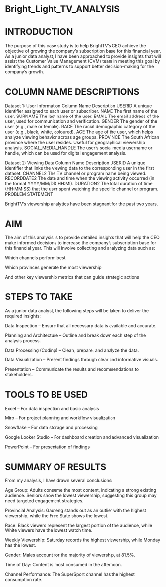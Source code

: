 # Bright_Light_TV_ANALYSIS
# INTRODUCTION

The purpose of this case study is to help BrightTV’s CEO achieve the objective of growing the company’s subscription base for this financial year. As a junior data analyst, I have been approached to provide insights that will assist the Customer Value Management (CVM) team in meeting this goal by identifying trends and patterns to support better decision-making for the company’s growth.

# COLUMN NAME DESCRIPTIONS
Dataset 1: User Information
Column Name	Description
USERID	A unique identifier assigned to each user or subscriber.
NAME	The first name of the user.
SURNAME	The last name of the user.
EMAIL	The email address of the user, used for communication and verification.
GENDER	The gender of the user (e.g., male or female).
RACE	The racial demographic category of the user (e.g., black, white, coloured).
AGE	The age of the user, which helps analyze viewing behavior across age groups.
PROVINCE	The South African province where the user resides. Useful for geographical viewership analysis.
SOCIAL_MEDIA_HANDLE	The user’s social media username or handle, which can be used for digital engagement analysis.

Dataset 2: Viewing Data
Column Name	Description
USERID	A unique identifier that links the viewing data to the corresponding user in the first dataset.
CHANNEL2	The TV channel or program name being viewed.
RECORDDATE2	The date and time when the viewing activity occurred (in the format YYYY/MM/DD HH:MI).
DURATION2	The total duration of time (HH:MM:SS) that the user spent watching the specific channel or program.
PROBLEM STATEMENT

BrightTV’s viewership analytics have been stagnant for the past two years.

# AIM

The aim of this analysis is to provide detailed insights that will help the CEO make informed decisions to increase the company’s subscription base for this financial year. This will involve collecting and analyzing data such as:

Which channels perform best

Which provinces generate the most viewership

And other key viewership metrics that can guide strategic actions

# STEPS TO TAKE

As a junior data analyst, the following steps will be taken to deliver the required insights:

Data Inspection – Ensure that all necessary data is available and accurate.

Planning and Architecture – Outline and break down each step of the analysis process.

Data Processing (Coding) – Clean, prepare, and analyze the data.

Data Visualization – Present findings through clear and informative visuals.

Presentation – Communicate the results and recommendations to stakeholders.

# TOOLS TO BE USED

Excel – For data inspection and basic analysis

Miro – For project planning and workflow visualization

Snowflake – For data storage and processing

Google Looker Studio – For dashboard creation and advanced visualization

PowerPoint – For presentation of findings

# SUMMARY OF RESULTS

From my analysis, I have drawn several conclusions:

Age Group: Adults consume the most content, indicating a strong existing audience. Seniors show the lowest viewership, suggesting this group may need targeted engagement strategies.

Provincial Analysis: Gauteng stands out as an outlier with the highest viewership, while the Free State shows the lowest.

Race: Black viewers represent the largest portion of the audience, while White viewers have the lowest watch time.

Weekly Viewership: Saturday records the highest viewership, while Monday has the lowest.

Gender: Males account for the majority of viewership, at 81.5%.

Time of Day: Content is most consumed in the afternoon.

Channel Performance: The SuperSport channel has the highest consumption rate.

